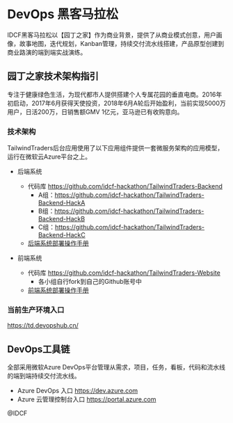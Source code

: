 # DevOps 黑客马拉松

IDCF黑客马拉松以【园丁之家】作为商业背景，提供了从商业模式创意，用户画像，故事地图，迭代规划，Kanban管理，持续交付流水线搭建，产品原型创建到商业路演的端到端实战演练。

## 园丁之家技术架构指引

专注于健康绿色生活，为现代都市人提供搭建个人专属花园的垂直电商。2016年初启动，2017年6月获得天使投资，2018年6月A轮后开始盈利，当前实现5000万用户，日活200万，日销售额GMV 1亿元，亚马逊已有收购意向。

### 技术架构

TailwindTraders后台应用使用了以下应用组件提供一套微服务架构的应用模型，运行在微软云Azure平台之上。

- 后端系统
  - 代码库 <https://github.com/idcf-hackathon/TailwindTraders-Backend>
    - A组：<https://github.com/idcf-hackathon/TailwindTraders-Backend-HackA>
    - B组：<https://github.com/idcf-hackathon/TailwindTraders-Backend-HackB>
    - C组：<https://github.com/idcf-hackathon/TailwindTraders-Backend-HackC>
  - [后端系统部署操作手册](docs/backend/README.md)

- 前端系统
  - 代码库 <https://github.com/idcf-hackathon/TailwindTraders-Website>
    - 各小组自行fork到自己的Github账号中
  - [前端系统部署操作手册](docs/website/README.md)

### 当前生产环境入口

<https://td.devopshub.cn/>

## DevOps工具链

全部采用微软Azure DevOps平台管理从需求，项目，任务，看板，代码和流水线的端到端持续交付流水线。

- Azure DevOps 入口 <https://dev.azure.com>
- Azure 云管理控制台入口 <https://portal.azure.com>

@IDCF
